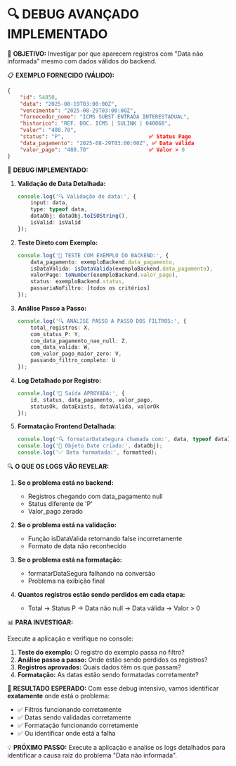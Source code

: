 🔍 DEBUG AVANÇADO IMPLEMENTADO
===============================

🎯 **OBJETIVO:**
Investigar por que aparecem registros com "Data não informada" mesmo com dados válidos do backend.

📋 **EXEMPLO FORNECIDO (VÁLIDO):**
```json
{
    "id": 54850,
    "data": "2025-08-19T03:00:00Z",
    "vencimento": "2025-08-29T03:00:00Z", 
    "fornecedor_nome": "ICMS SUBST ENTRADA INTERESTADUAL",
    "historico": "REF. DOC. ICMS | SULINK | 040068",
    "valor": "480.70",
    "status": "P",                           ✅ Status Pago
    "data_pagamento": "2025-08-29T03:00:00Z", ✅ Data válida
    "valor_pago": "480.70"                   ✅ Valor > 0
}
```

🔧 **DEBUG IMPLEMENTADO:**

1. **Validação de Data Detalhada:**
   ```typescript
   console.log('🔍 Validação de data:', {
       input: data,
       type: typeof data,
       dataObj: dataObj.toISOString(),
       isValid: isValid
   });
   ```

2. **Teste Direto com Exemplo:**
   ```typescript
   console.log('🧪 TESTE COM EXEMPLO DO BACKEND:', {
       data_pagamento: exemploBackend.data_pagamento,
       isDataValida: isDataValida(exemploBackend.data_pagamento),
       valorPago: toNumber(exemploBackend.valor_pago),
       status: exemploBackend.status,
       passariaNoFiltro: [todos os critérios]
   });
   ```

3. **Análise Passo a Passo:**
   ```typescript
   console.log('🔍 ANÁLISE PASSO A PASSO DOS FILTROS:', {
       total_registros: X,
       com_status_P: Y,
       com_data_pagamento_nao_null: Z,
       com_data_valida: W,
       com_valor_pago_maior_zero: V,
       passando_filtro_completo: U
   });
   ```

4. **Log Detalhado por Registro:**
   ```typescript
   console.log('🔴 Saída APROVADA:', {
       id, status, data_pagamento, valor_pago,
       statusOk, dataExists, dataValida, valorOk
   });
   ```

5. **Formatação Frontend Detalhada:**
   ```typescript
   console.log('🔍 formatarDataSegura chamada com:', data, typeof data);
   console.log('📅 Objeto Date criado:', dataObj);
   console.log('✅ Data formatada:', formatted);
   ```

🔍 **O QUE OS LOGS VÃO REVELAR:**

1. **Se o problema está no backend:**
   - Registros chegando com data_pagamento null
   - Status diferente de 'P'
   - Valor_pago zerado

2. **Se o problema está na validação:**
   - Função isDataValida retornando false incorretamente
   - Formato de data não reconhecido

3. **Se o problema está na formatação:**
   - formatarDataSegura falhando na conversão
   - Problema na exibição final

4. **Quantos registros estão sendo perdidos em cada etapa:**
   - Total → Status P → Data não null → Data válida → Valor > 0

📊 **PARA INVESTIGAR:**

Execute a aplicação e verifique no console:

1. **Teste do exemplo:** O registro do exemplo passa no filtro?
2. **Análise passo a passo:** Onde estão sendo perdidos os registros?
3. **Registros aprovados:** Quais dados têm os que passam?
4. **Formatação:** As datas estão sendo formatadas corretamente?

🎯 **RESULTADO ESPERADO:**
Com esse debug intensivo, vamos identificar **exatamente** onde está o problema:
- ✅ Filtros funcionando corretamente
- ✅ Datas sendo validadas corretamente  
- ✅ Formatação funcionando corretamente
- ✅ Ou identificar onde está a falha

💡 **PRÓXIMO PASSO:**
Execute a aplicação e analise os logs detalhados para identificar a causa raiz do problema "Data não informada".
